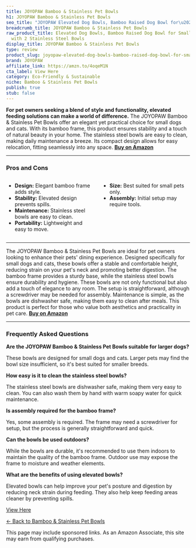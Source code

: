 ```yaml
---
title: JOYOPAW Bamboo & Stainless Pet Bowls
h1: JOYOPAW Bamboo & Stainless Pet Bowls
seo_title: "JOYOPAW Elevated Dog Bowls, Bamboo Raised Dog Bowl for\u2026"
breadcrumb_title: JOYOPAW Bamboo & Stainless Pet Bowls
raw_product_title: Elevated Dog Bowls, Bamboo Raised Dog Bowl for Small Dogs & Cats,
  with 2 Stainless Steel Bowls
display_title: JOYOPAW Bamboo & Stainless Pet Bowls
type: review
product_slug: joyopaw-elevated-dog-bowls-bamboo-raised-dog-bowl-for-small-dogs-cats-w-de9b5be7
brand: JOYOPAW
affiliate_link: https://amzn.to/4oqeM1N
cta_label: View Here
category: Eco-Friendly & Sustainable
niche: Bamboo & Stainless Pet Bowls
publish: true
stub: false
---
```


<div id="intro" class="full-width">
  <p><strong>For pet owners seeking a blend of style and functionality, elevated feeding solutions can make a world of difference.</strong> The JOYOPAW Bamboo & Stainless Pet Bowls offer an elegant yet practical choice for small dogs and cats. With its bamboo frame, this product ensures stability and a touch of natural beauty in your home. The stainless steel bowls are easy to clean, making daily maintenance a breeze. Its compact design allows for easy relocation, fitting seamlessly into any space. <a href="https://amzn.to/4oqeM1N" rel="nofollow sponsored noopener" target="_blank"><strong>Buy on Amazon</strong></a></p>
</div>

<hr />
<h3 id="pros-cons">Pros and Cons</h3>
<div class="pc-grid" style="display:grid;grid-template-columns:1fr 1fr;gap:16px;">
  <ul>
    <li><strong>Design:</strong> Elegant bamboo frame adds style.</li>
    <li><strong>Stability:</strong> Elevated design prevents spills.</li>
    <li><strong>Maintenance:</strong> Stainless steel bowls are easy to clean.</li>
    <li><strong>Portability:</strong> Lightweight and easy to move.</li>
  </ul>
  <ul>
    <li><strong>Size:</strong> Best suited for small pets only.</li>
    <li><strong>Assembly:</strong> Initial setup may require tools.</li>
  </ul>
</div>
<hr />

<div class="full-width">
  <p>The JOYOPAW Bamboo & Stainless Pet Bowls are ideal for pet owners looking to enhance their pets' dining experience. Designed specifically for small dogs and cats, these bowls offer a stable and comfortable height, reducing strain on your pet's neck and promoting better digestion. The bamboo frame provides a sturdy base, while the stainless steel bowls ensure durability and hygiene. These bowls are not only functional but also add a touch of elegance to any room. The setup is straightforward, although a screwdriver may be needed for assembly. Maintenance is simple, as the bowls are dishwasher safe, making them easy to clean after meals. This product is perfect for those who value both aesthetics and practicality in pet care. <a href="https://amzn.to/4oqeM1N" rel="nofollow sponsored noopener" target="_blank"><strong>Buy on Amazon</strong></a></p>
</div>

<hr />
<h3 id="faqs">Frequently Asked Questions</h3>

<p><strong>Are the JOYOPAW Bamboo & Stainless Pet Bowls suitable for larger dogs?</strong></p>
<p>These bowls are designed for small dogs and cats. Larger pets may find the bowl size insufficient, so it's best suited for smaller breeds.</p>

<p><strong>How easy is it to clean the stainless steel bowls?</strong></p>
<p>The stainless steel bowls are dishwasher safe, making them very easy to clean. You can also wash them by hand with warm soapy water for quick maintenance.</p>

<p><strong>Is assembly required for the bamboo frame?</strong></p>
<p>Yes, some assembly is required. The frame may need a screwdriver for setup, but the process is generally straightforward and quick.</p>

<p><strong>Can the bowls be used outdoors?</strong></p>
<p>While the bowls are durable, it's recommended to use them indoors to maintain the quality of the bamboo frame. Outdoor use may expose the frame to moisture and weather elements.</p>

<p><strong>What are the benefits of using elevated bowls?</strong></p>
<p>Elevated bowls can help improve your pet's posture and digestion by reducing neck strain during feeding. They also help keep feeding areas cleaner by preventing spills.</p>
<p><a class="btn" href="https://amzn.to/4oqeM1N" target="_blank" rel="nofollow sponsored noopener">View Here</a></p>
<p><a href="/roundups/eco-friendly-sustainable/bamboo-stainless-pet-bowls/">← Back to Bamboo & Stainless Pet Bowls</a></p>
<aside class="disclosure">This page may include sponsored links. As an Amazon Associate, this site may earn from qualifying purchases.</aside>
